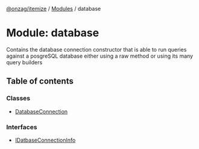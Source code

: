 [@onzag/itemize](../README.md) / [Modules](../modules.md) / database

# Module: database

Contains the database connection constructor that is able to run
queries against a posgreSQL database either using a raw method
or using its many query builders

## Table of contents

### Classes

- [DatabaseConnection](../classes/database.DatabaseConnection.md)

### Interfaces

- [IDatbaseConnectionInfo](../interfaces/database.IDatbaseConnectionInfo.md)
